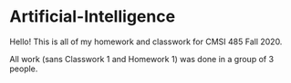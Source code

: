# Artificial-Intelligence

Hello! This is all of my homework and classwork for CMSI 485 Fall 2020. 

All work (sans Classwork 1 and Homework 1) was done in a group of 3 people.
